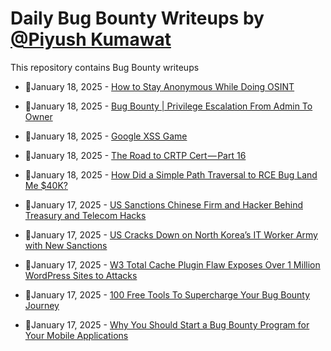 # Daily Bug Bounty Writeups by [@Piyush Kumawat](https://twitter.com/piyush_supiy) 
This repository contains Bug Bounty writeups

<!-- BLOG-POST-LIST:START -->
 - 💯January 18, 2025 - [How to Stay Anonymous While Doing OSINT](https://medium.com/@paritoshblogs/how-to-stay-anonymous-while-doing-osint-519f607fa79d?source=rss------bug_bounty-5) 

 - 💯January 18, 2025 - [Bug Bounty | Privilege Escalation From Admin To Owner](https://medium.com/@yog_sahare/bug-bounty-privilege-escalation-from-admin-to-owner-90d86e2395e6?source=rss------bug_bounty-5) 

 - 💯January 18, 2025 - [Google XSS Game](https://medium.com/@PhilopaterSh/google-xss-game-6dbd1c8b3eb8?source=rss------bug_bounty-5) 

 - 💯January 18, 2025 - [The Road to CRTP Cert — Part 16](https://medium.com/@dineshkumaar478/the-road-to-crtp-cert-part-16-edc129cf1277?source=rss------bug_bounty-5) 

 - 💯January 18, 2025 - [How Did a Simple Path Traversal to RCE Bug Land Me $40K?](https://medium.com/@ibtissamhammadi/how-did-a-simple-path-traversal-to-rce-bug-land-me-40k-e20aecb162b0?source=rss------bug_bounty-5) 

 - 💯January 17, 2025 - [US Sanctions Chinese Firm and Hacker Behind Treasury and Telecom Hacks](https://medium.com/@wiretor/us-sanctions-chinese-firm-and-hacker-behind-treasury-and-telecom-hacks-c25cfb0ae32a?source=rss------bug_bounty-5) 

 - 💯January 17, 2025 - [US Cracks Down on North Korea’s IT Worker Army with New Sanctions](https://medium.com/@wiretor/us-cracks-down-on-north-koreas-it-worker-army-with-new-sanctions-e95efd40850a?source=rss------bug_bounty-5) 

 - 💯January 17, 2025 - [W3 Total Cache Plugin Flaw Exposes Over 1 Million WordPress Sites to Attacks](https://medium.com/@wiretor/w3-total-cache-plugin-flaw-exposes-over-1-million-wordpress-sites-to-attacks-15e0b6ace4e0?source=rss------bug_bounty-5) 

 - 💯January 17, 2025 - [100 Free Tools To Supercharge Your Bug Bounty Journey](https://bitpanic.medium.com/100-free-tools-to-supercharge-your-bug-bounty-journey-747ffb5d4bef?source=rss------bug_bounty-5) 

 - 💯January 17, 2025 - [Why You Should Start a Bug Bounty Program for Your Mobile Applications](https://medium.com/@hackrate/why-you-should-start-a-bug-bounty-program-for-your-mobile-applications-a476c3646978?source=rss------bug_bounty-5) 
<!-- BLOG-POST-LIST:END -->

